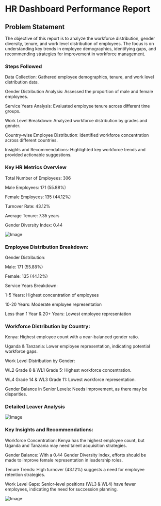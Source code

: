 # HR Dashboard Performance Report

## Problem Statement

The objective of this report is to analyze the workforce distribution, gender diversity, tenure, and work level distribution of employees. The focus is on understanding key trends in employee demographics, identifying gaps, and recommending strategies for improvement in workforce management.

### Steps Followed

Data Collection: Gathered employee demographics, tenure, and work level distribution data.

Gender Distribution Analysis: Assessed the proportion of male and female employees.

Service Years Analysis: Evaluated employee tenure across different time groups.

Work Level Breakdown: Analyzed workforce distribution by grades and gender.

Country-wise Employee Distribution: Identified workforce concentration across different countries.

Insights and Recommendations: Highlighted key workforce trends and provided actionable suggestions.

### Key HR Metrics Overview

Total Number of Employees: 306

Male Employees: 171 (55.88%)

Female Employees: 135 (44.12%)

Turnover Rate: 43.12%

Average Tenure: 7.35 years

Gender Diversity Index: 0.44

![Image](https://github.com/user-attachments/assets/d54cb0fd-df80-4941-98c2-5d7df49e433d)

### Employee Distribution Breakdown:

Gender Distribution:

Male: 171 (55.88%)

Female: 135 (44.12%)

Service Years Breakdown:

1-5 Years: Highest concentration of employees

10-20 Years: Moderate employee representation

Less than 1 Year & 20+ Years: Lowest employee representation

### Workforce Distribution by Country:

Kenya: Highest employee count with a near-balanced gender ratio.

Uganda & Tanzania: Lower employee representation, indicating potential workforce gaps.

Work Level Distribution by Gender:

WL2 Grade 8 & WL1 Grade 5: Highest workforce concentration.

WL4 Grade 14 & WL3 Grade 11: Lowest workforce representation.

Gender Balance in Senior Levels: Needs improvement, as there may be disparities.

### Detailed Leaver Analysis

![Image](https://github.com/user-attachments/assets/72e042e0-6d8b-47b4-9173-697e1da784fe)

### Key Insights and Recommendations:

Workforce Concentration: Kenya has the highest employee count, but Uganda and Tanzania may need talent acquisition strategies.

Gender Balance: With a 0.44 Gender Diversity Index, efforts should be made to improve female representation in leadership roles.

Tenure Trends: High turnover (43.12%) suggests a need for employee retention strategies.

Work Level Gaps: Senior-level positions (WL3 & WL4) have fewer employees, indicating the need for succession planning.

![Image](https://github.com/user-attachments/assets/f329bac8-008b-45e5-87bc-827e8ab1c709)

